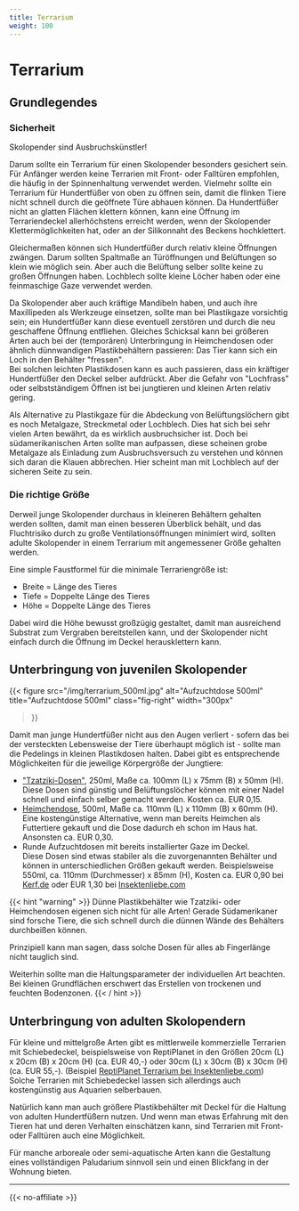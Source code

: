 ```yaml
---
title: Terrarium
weight: 100
---
```


# Terrarium

## Grundlegendes

### Sicherheit

Skolopender sind Ausbruchskünstler!

Darum sollte ein Terrarium für einen Skolopender besonders gesichert sein. Für Anfänger werden keine Terrarien mit Front- oder Falltüren empfohlen, die häufig in der Spinnenhaltung verwendet werden. Vielmehr sollte ein Terrarium für Hundertfüßer von oben zu öffnen sein, damit die flinken Tiere nicht schnell durch die geöffnete Türe abhauen können. Da Hundertfüßer nicht an glatten Flächen klettern können, kann eine Öffnung im Terrariendeckel allerhöchstens erreicht werden, wenn der Skolopender Klettermöglichkeiten hat, oder an der Silikonnaht des Beckens hochklettert.

Gleichermaßen können sich Hundertfüßer durch relativ kleine Öffnungen zwängen. Darum sollten Spaltmaße an Türöffnungen und Belüftungen so klein wie möglich sein. Aber auch die Belüftung selber sollte keine zu großen Öffnungen haben. Lochblech sollte kleine Löcher haben oder eine feinmaschige Gaze verwendet werden.  

Da Skolopender aber auch kräftige Mandibeln haben, und auch ihre Maxillipeden als Werkzeuge einsetzen, sollte man bei Plastikgaze vorsichtig sein; ein Hundertfüßer kann diese eventuell zerstören und durch die neu geschaffene Öffnung entfliehen. Gleiches Schicksal kann bei größeren Arten auch bei der (temporären) Unterbringung in Heimchendosen oder ähnlich dünnwandigen Plastikbehältern passieren: Das Tier kann sich ein Loch in den Behälter "fressen".  
Bei solchen leichten Plastikdosen kann es auch passieren, dass ein kräftiger Hundertfüßer den Deckel selber aufdrückt. Aber die Gefahr von "Lochfrass" oder selbstständigem Öffnen ist bei jungtieren und kleinen Arten relativ gering.

Als Alternative zu Plastikgaze für die Abdeckung von Belüftungslöchern gibt es noch Metalgaze, Streckmetal oder Lochblech. Dies hat sich bei sehr vielen Arten bewährt, da es wirklich ausbruchsicher ist. Doch bei südamerikanischen Arten sollte man aufpassen, diese scheinen grobe Metalgaze als Einladung zum Ausbruchsversuch zu verstehen und können sich daran die Klauen abbrechen. Hier scheint man mit Lochblech auf der sicheren Seite zu sein.

### Die richtige Größe

Derweil junge Skolopender durchaus in kleineren Behältern gehalten werden sollten, damit man einen besseren Überblick behält, und das Fluchtrisiko durch zu große Ventilationsöffnungen minimiert wird, sollten adulte Skolopender in einem Terrarium mit angemessener Größe gehalten werden.

Eine simple Faustformel für die minimale Terrariengröße ist:

- Breite = Länge des Tieres
- Tiefe = Doppelte Länge des Tieres
- Höhe = Doppelte Länge des Tieres

Dabei wird die Höhe bewusst großzügig gestaltet, damit man ausreichend Substrat zum Vergraben bereitstellen kann, und der Skolopender nicht einfach durch die Öffnung im Deckel herausklettern kann.

## Unterbringung von juvenilen Skolopender

{{< figure 
    src="/img/terrarium_500ml.jpg"
    alt="Aufzuchtdose 500ml"
    title="Aufzuchtdose 500ml"
    class="fig-right" 
    width="300px" 
>}}

Damit man junge Hundertfüßer nicht aus den Augen verliert - sofern das bei der versteckten Lebensweise der Tiere überhaupt möglich ist - sollte man die Pedelings in kleinen Plastikdosen halten. Dabei gibt es entsprechende Möglichkeiten für die jeweilige Körpergröße der Jungtiere:

- ["Tzatziki-Dosen"](https://www.arachno-world.shop/collections/aufzuchtdosen/products/aufzuchtdose-250ml), 250ml, Maße ca. 100mm (L) x 75mm (B) x 50mm (H).  
Diese Dosen sind günstig und Belüftungslöcher können mit einer Nadel schnell und einfach selber gemacht werden.  Kosten ca. EUR 0,15.
- [Heimchendose](https://www.arachno-world.shop/collections/aufzuchtdosen/products/aufzuchtdose-heimchendose-500ml), 500ml, Maße ca. 110mm (L) x 110mm (B) x 60mm (H).  
Eine kostengünstige Alternative, wenn man bereits Heimchen als Futtertiere gekauft und die Dose dadurch eh schon im Haus hat. Ansonsten ca. EUR 0,30.
- Runde Aufzuchtdosen mit bereits installierter Gaze im Deckel.  
Diese Dosen sind etwas stabiler als die zuvorgenannten Behälter und können in unterschiedlichen Größen gekauft werden. Beispielsweise  
550ml, ca. 110mm (Durchmesser) x 85mm (H), Kosten ca. EUR 0,90 bei [Kerf.de](https://kerf.de/Aufzuchtdosen-mit-Gaze-im-Deckel-rund-klein) oder EUR 1,30 bei [Insektenliebe.com](https://insektenliebe.com/de/shop/aufzuchtdosen-mit-gaze-im-deckel/)

{{< hint "warning" >}}
Dünne Plastikbehälter wie Tzatziki- oder Heimchendosen eigenen sich nicht für alle Arten! Gerade Südamerikaner sind forsche Tiere, die sich schnell durch die dünnen Wände des Behälters durchbeißen können. 

Prinzipiell kann man sagen, dass solche Dosen für alles ab Fingerlänge nicht tauglich sind. 

Weiterhin sollte man die Haltungsparameter der individuellen Art beachten. Bei kleinen Grundflächen erschwert das Erstellen von trockenen und feuchten Bodenzonen. 
{{< / hint >}}

## Unterbringung von adulten Skolopendern

Für kleine und mittelgroße Arten gibt es mittlerweile kommerzielle Terrarien mit Schiebedeckel, beispielsweise von ReptiPlanet in den Größen 20cm (L) x 20cm (B) x 20cm (H) (ca. EUR 40,-) oder 30cm (L) x 30cm (B) x 30cm (H) (ca. EUR 55,-).  (Beispiel [ReptiPlanet Terrarium bei Insektenliebe.com](https://insektenliebe.com/de/shop/reptiplanet-terrarium/))  
Solche Terrarien mit Schiebedeckel lassen sich allerdings auch kostengünstig aus Aquarien selberbauen.

Natürlich kann man auch größere Plastikbehälter mit Deckel für die Haltung von adulten Hundertfüßern nutzen. Und wenn man etwas Erfahrung mit den Tieren hat und deren Verhalten einschätzen kann, sind Terrarien mit Front- oder Falltüren auch eine Möglichkeit.

Für manche arboreale oder semi-aquatische Arten kann die Gestaltung eines vollständigen Paludarium sinnvoll sein und einen Blickfang in der Wohnung bieten.

---
{{< no-affiliate >}}
